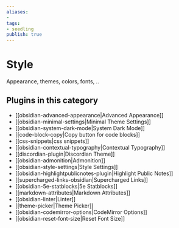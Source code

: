 ```yaml
---
aliases:
- 
tags: 
- seedling 
publish: true
---
```



# Style

Appearance, themes, colors, fonts, ..

## Plugins in this category

- [[obsidian-advanced-appearance|Advanced Appearance]]
- [[obsidian-minimal-settings|Minimal Theme Settings]]
- [[obsidian-system-dark-mode|System Dark Mode]]
- [[code-block-copy|Copy button for code blocks]]
- [[css-snippets|css snippets]]
- [[obsidian-contextual-typography|Contextual Typography]]
- [[discordian-plugin|Discordian Theme]]
- [[obsidian-admonition|Admonition]]
- [[obsidian-style-settings|Style Settings]]
- [[obsidian-highlightpublicnotes-plugin|Highlight Public Notes]]
- [[supercharged-links-obsidian|Supercharged Links]]
- [[obsidian-5e-statblocks|5e Statblocks]]
- [[markdown-attributes|Markdown Attributes]]
- [[obsidian-linter|Linter]]
- [[theme-picker|Theme Picker]]
- [[obsidian-codemirror-options|CodeMirror Options]]
- [[obsidian-reset-font-size|Reset Font Size]]
